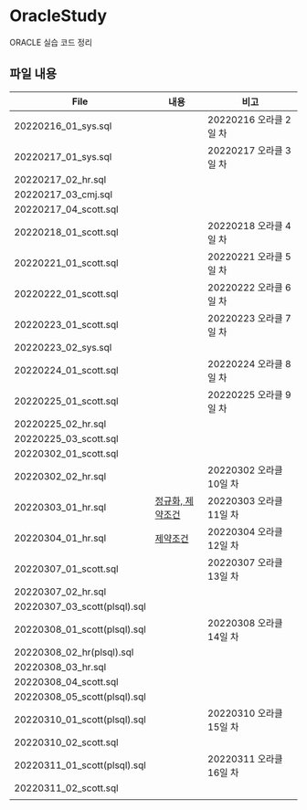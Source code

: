 # OracleStudy
ORACLE 실습 코드 정리
## 파일 내용 

| File | 내용 | 비고 |
| ---- | ---- | ---- |
| 20220216_01_sys.sql |  | 20220216 오라클 2일 차 |
| 20220217_01_sys.sql |  | 20220217 오라클 3일 차 |
| 20220217_02_hr.sql |  |  |
| 20220217_03_cmj.sql |  |  |
| 20220217_04_scott.sql |  |  |
| 20220218_01_scott.sql |  | 20220218 오라클 4일 차 |
| 20220221_01_scott.sql |  | 20220221 오라클 5일 차 |
| 20220222_01_scott.sql |  | 20220222 오라클 6일 차 |
| 20220223_01_scott.sql |  | 20220223 오라클 7일 차 |
| 20220223_02_sys.sql |  |  |
| 20220224_01_scott.sql |  | 20220224 오라클 8일 차 |
| 20220225_01_scott.sql |  | 20220225 오라클 9일 차 |
| 20220225_02_hr.sql |  |  |
| 20220225_03_scott.sql |  |  |
| 20220302_01_scott.sql |  |  |
| 20220302_02_hr.sql |  | 20220302 오라클 10일 차 |
| 20220303_01_hr.sql | [정규화, 제약조건](https://github.com/onpul/OracleStudy/blob/main/20220303_01_hr.sql) | 20220303 오라클 11일 차 |
| 20220304_01_hr.sql | [제약조건](https://github.com/onpul/OracleStudy/blob/main/20220304_01_hr.sql) | 20220304 오라클 12일 차 |
| 20220307_01_scott.sql |  | 20220307 오라클 13일 차 |
| 20220307_02_hr.sql |  |  |
| 20220307_03_scott(plsql).sql |  |  |
| 20220308_01_scott(plsql).sql |  | 20220308 오라클 14일 차 |
| 20220308_02_hr(plsql).sql |  |  |
| 20220308_03_hr.sql |  |  |
| 20220308_04_scott.sql |  |  |
| 20220308_05_scott(plsql).sql |  |  |
| 20220310_01_scott(plsql).sql |  | 20220310 오라클 15일 차 |
| 20220310_02_scott.sql |  |  |
| 20220311_01_scott(plsql).sql |  | 20220311 오라클 16일 차 |
| 20220311_02_scott.sql |  |  |
|  |  |  |

